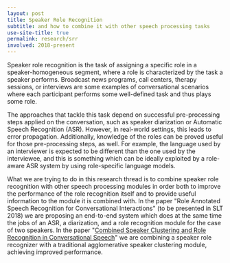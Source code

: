 ```yaml
---
layout: post
title: Speaker Role Recognition
subtitle: and how to combine it with other speech processing tasks
use-site-title: true
permalink: research/srr
involved: 2018-present
---
```


Speaker role recognition is the task of assigning a specific role in a speaker-homogeneous segment, where a role is characterized by the task a speaker performs. Broadcast news programs, call centers, therapy sessions, or interviews are some examples of conversational scenarios where each participant performs some well-defined task and thus plays some role. 

The approaches that tackle this task depend on successful pre-processing steps applied on the conversation, such as speaker diarization or Automatic Speech Recognition (ASR). However, in real-world settings, this leads to error propagation. Additionally, knowledge of the roles can be proved useful for those pre-processing steps, as well. For example, the language used by an interviewer is expected to be different than the one used by the interviewee, and this is something which can be ideally exploited by a role-aware ASR system by using role-specific language models. 

What we are trying to do in this research thread is to combine speaker role recognition with other speech processing modules in order both to improve the performance of the role recognition itself and to provide useful information to the module it is combined with. In the paper "Role Annotated Speech Recognition for Conversational Interactions" (to be presented in SLT 2018) we are proposing an end-to-end system which does at the same time the jobs of an ASR, a diarization, and a role recognition module for the case of two speakers. In the paper "[Combined Speaker Clustering and Role Recognition in Conversational Speech](http://dx.doi.org/10.21437/Interspeech.2018-1654)" we are combining a speaker role recognizer with a traditional agglomerative speaker clustering module, achieving improved performance.

<!-- last updated: 2018-09-27 -->
